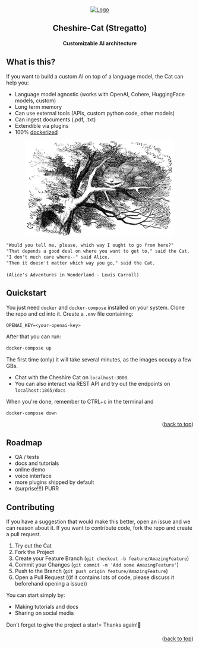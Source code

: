 <a name="readme-top"></a>

<!-- PROJECT LOGO -->
<br />
<div align="center">
  <a href="">
    <img src="https://cdn-icons-png.flaticon.com/512/3394/3394293.png" alt="Logo" width="80" height="80">
  </a>
  <h2 align="center">Cheshire-Cat (Stregatto)</h2>
  <h4 align="center">
    Customizable AI architecture
  </h4>
</div>

## What is this?

If you want to build a custom AI on top of a language model, the Cat can help you:

- Language model agnostic (works with OpenAI, Cohere, HuggingFace models, custom)
- Long term memory
- Can use external tools (APIs, custom python code, other models)
- Can ingest documents (.pdf, .txt)
- Extendible via plugins
- 100% [dockerized](https://docs.docker.com/get-docker/)

<p align="center">
    <img align="center" src=cheshire-cat.jpeg width=400px alt="Wikipedia picture of the Cheshire Cat">
</p>

```
"Would you tell me, please, which way I ought to go from here?"
"That depends a good deal on where you want to get to," said the Cat.
"I don't much care where--" said Alice.
"Then it doesn't matter which way you go," said the Cat.

(Alice's Adventures in Wonderland - Lewis Carroll)

```


## Quickstart

You just need `docker` and `docker-compose` installed on your system.
Clone the repo and cd into it. Create a `.env` file containing:

```
OPENAI_KEY=<your-openai-key>
```

After that you can run:

```bash
docker-compose up
```

The first time (only) it will take several minutes, as the images occupy a few GBs.

- Chat with the Cheshire Cat on `localhost:3000`.
- You can also interact via REST API and try out the endpoints on `localhost:1865/docs`

When you're done, remember to CTRL+c in the terminal and
```
docker-compose down
```

<p align="right">(<a href="#readme-top">back to top</a>)</p>

## Roadmap

- QA / tests
- docs and tutorials
- online demo
- voice interface
- more plugins shipped by default
- (surprise!!!) PURR

## Contributing

If you have a suggestion that would make this better, open an issue and we can reason about it.
If you want to contribute code, fork the repo and create a pull request.

1. Try out the Cat
1. Fork the Project
2. Create your Feature Branch (`git checkout -b feature/AmazingFeature`)
3. Commit your Changes (`git commit -m 'Add some AmazingFeature'`)
4. Push to the Branch (`git push origin feature/AmazingFeature`)
5. Open a Pull Request ((if it contains lots of code, please discuss it beforehand opening a issue))

You can start simply by:
- Making tutorials and docs
- Sharing on social media

Don't forget to give the project a star!⭐ Thanks again!🙏

<p align="right">(<a href="#readme-top">back to top</a>)</p>
